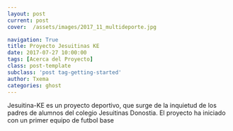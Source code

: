 ```yaml
---
layout: post
current: post
cover:  /assets/images/2017_11_multideporte.jpg

navigation: True
title: Proyecto Jesuitinas KE
date: 2017-07-27 10:00:00
tags: [Acerca del Proyecto]
class: post-template
subclass: 'post tag-getting-started'
author: Txema
categories: ghost
---
```


Jesuitina-KE es un proyecto deportivo, que surge de la inquietud de los padres de alumnos del colegio Jesuitinas Donostia.
El proyecto ha iniciado con un primer equipo de futbol base

